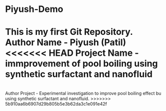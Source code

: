 # Piyush-Demo
This is my first Git Repository.
<br>
Author Name - Piyush (Patil)
<<<<<<< HEAD
Project Name - immprovement of pool boiling using synthetic surfactant and nanofluid
=======
<br>
Author Project - Experimental investigation to improve pool boiling effect bu using synthetic surfactant and nanofluid.
>>>>>>> 5b910aa6b6907d29b805b5e3b62da3c1e091e42f
